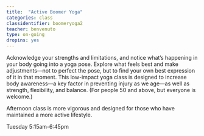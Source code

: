 ```yaml
---
title:  "Active Boomer Yoga"
categories: class
classidentifier: boomeryoga2
teacher: benvenuto
type: on-going
dropins: yes
---
```

Acknowledge your strengths and limitations, and notice what’s happening in your body going into a yoga pose. Explore what feels best and make adjustments—not to perfect the pose, but to find your own best expression of it in that moment. This low-impact yoga class is designed to increase body awareness—a key factor in preventing injury as we age—as well as strength, flexibility, and balance.  (For people 50 and above, but everyone is welcome.)

Afternoon class is more vigorous and designed for those who have maintained a more active lifestyle.

Tuesday 5:15am-6:45pm
